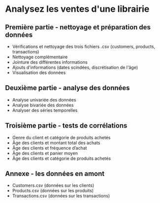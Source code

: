 # Analysez les ventes d'une librairie

## Première partie - nettoyage et préparation des données
  - Vérifications et nettoyage des trois fichiers .csv (customers, products, transactions)
  - Nettoyage complémentaire
  - Jointure des différentes informations
  - Ajouts d'informations (dates scindées, discrétisation de l'âge)
  - Visualisation des données
  
  
## Deuxième partie - analyse des données
  - Analyse univariée des données
  - Analyse bivariée des données
  - Analyser des séries temporelles
  
  
## Troisième partie - tests de corrélations
  - Genre du client et catégorie de produits achetés
  - Âge des clients et montant total des achats
  - Âge des clients et fréquence d’achat
  - Âge des clients et panier moyen
  - Âge des clients et catégorie de produits achetés
  
  
 ## Annexe - les données en amont
  - Customers.csv (données sur les clients)
  - Products.csv (données sur les produits)
  - Transactions.csv (données sur les transactions)
  
  
